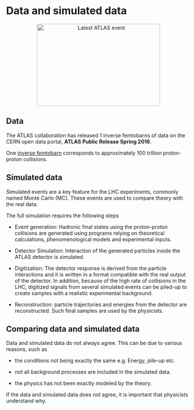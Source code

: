 # Data and simulated data
<CENTER>
<img style="width: 336px; height: 224px;" id="event" alt="Latest ATLAS event" src="http://atlas-live.cern.ch/archive/6.png" height="55%">
</CENTER>

## Data 
The ATLAS collaboration has released 1 inverse femtobarns of data on the CERN open data portal, **ATLAS Public Release Spring 2016**.

One [inverse femtobarn](http://writing-guidelines.web.cern.ch/entries/inverse-femtobarn) corresponds to approximately 100 trillion proton-proton collisions.

## Simulated data
Simulated events are a key feature for the LHC
experiments, commonly named Monte Carlo (MC). These events are used to compare theory with the real
data.

The full simulation requires the following steps
* Event generation: Hadronic final states using the
proton-proton collisions are generated using programs relying  on  theoretical  calculations,  phenomenological
models and experimental inputs.

* Detector Simulation: Interaction of the generated
particles inside the ATLAS detector is simulated.

* Digitization: The detector response is derived from
the particle interactions and it is written in a format
compatible with the real output of the detector. In addition,
because of the high rate of collisions in the LHC, digitized
signals from several simulated events can be piled-up to
create samples with a realistic experimental background.

* Reconstruction:  particle trajectories and energies
from the detector are reconstructed. Such final samples
are used by the physicists.

## Comparing data and simulated data

Data and simulated data do not always agree.  This can be due to various reasons, such as

* the conditions not being exactly the same e.g. Energy, pile-up etc.

* not all background processes are included in the simulated data. 

* the physics has not been exactly modeled by the theory.

If the data and simulated data does not agree, it is important that physicists understand why.